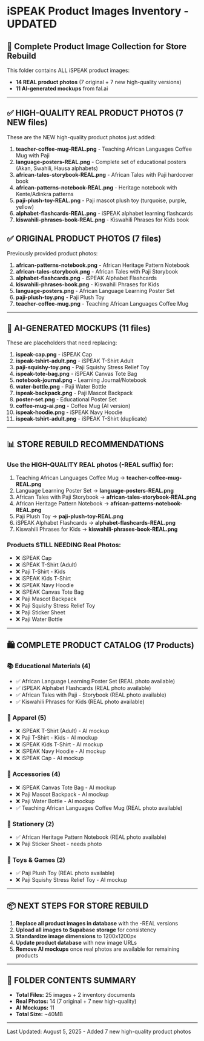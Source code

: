 # iSPEAK Product Images Inventory - UPDATED

## 📁 Complete Product Image Collection for Store Rebuild

This folder contains ALL iSPEAK product images:
- **14 REAL product photos** (7 original + 7 new high-quality versions)
- **11 AI-generated mockups** from fal.ai

---

## ✅ HIGH-QUALITY REAL PRODUCT PHOTOS (7 NEW files)
These are the NEW high-quality product photos just added:

1. **teacher-coffee-mug-REAL.png** - Teaching African Languages Coffee Mug with Paji
2. **language-posters-REAL.png** - Complete set of educational posters (Akan, Swahili, Hausa alphabets)
3. **african-tales-storybook-REAL.png** - African Tales with Paji hardcover book
4. **african-patterns-notebook-REAL.png** - Heritage notebook with Kente/Adinkra patterns
5. **paji-plush-toy-REAL.png** - Paji mascot plush toy (turquoise, purple, yellow)
6. **alphabet-flashcards-REAL.png** - iSPEAK alphabet learning flashcards
7. **kiswahili-phrases-book-REAL.png** - Kiswahili Phrases for Kids book

## ✅ ORIGINAL PRODUCT PHOTOS (7 files)
Previously provided product photos:

1. **african-patterns-notebook.png** - African Heritage Pattern Notebook
2. **african-tales-storybook.png** - African Tales with Paji Storybook
3. **alphabet-flashcards.png** - iSPEAK Alphabet Flashcards
4. **kiswahili-phrases-book.png** - Kiswahili Phrases for Kids
5. **language-posters.png** - African Language Learning Poster Set
6. **paji-plush-toy.png** - Paji Plush Toy
7. **teacher-coffee-mug.png** - Teaching African Languages Coffee Mug

---

## 🎨 AI-GENERATED MOCKUPS (11 files)
These are placeholders that need replacing:

1. **ispeak-cap.png** - iSPEAK Cap
2. **ispeak-tshirt-adult.png** - iSPEAK T-Shirt Adult
3. **paji-squishy-toy.png** - Paji Squishy Stress Relief Toy
4. **ispeak-tote-bag.png** - iSPEAK Canvas Tote Bag
5. **notebook-journal.png** - Learning Journal/Notebook
6. **water-bottle.png** - Paji Water Bottle
7. **ispeak-backpack.png** - Paji Mascot Backpack
8. **poster-set.png** - Educational Poster Set
9. **coffee-mug-ai.png** - Coffee Mug (AI version)
10. **ispeak-hoodie.png** - iSPEAK Navy Hoodie
11. **ispeak-tshirt-adult.png** - iSPEAK T-Shirt (duplicate)

---

## 📊 STORE REBUILD RECOMMENDATIONS

### Use the HIGH-QUALITY REAL photos (-REAL suffix) for:
1. Teaching African Languages Coffee Mug → **teacher-coffee-mug-REAL.png**
2. Language Learning Poster Set → **language-posters-REAL.png**
3. African Tales with Paji Storybook → **african-tales-storybook-REAL.png**
4. African Heritage Pattern Notebook → **african-patterns-notebook-REAL.png**
5. Paji Plush Toy → **paji-plush-toy-REAL.png**
6. iSPEAK Alphabet Flashcards → **alphabet-flashcards-REAL.png**
7. Kiswahili Phrases for Kids → **kiswahili-phrases-book-REAL.png**

### Products STILL NEEDING Real Photos:
- ❌ iSPEAK Cap
- ❌ iSPEAK T-Shirt (Adult)
- ❌ Paji T-Shirt - Kids
- ❌ iSPEAK Kids T-Shirt
- ❌ iSPEAK Navy Hoodie
- ❌ iSPEAK Canvas Tote Bag
- ❌ Paji Mascot Backpack
- ❌ Paji Squishy Stress Relief Toy
- ❌ Paji Sticker Sheet
- ❌ Paji Water Bottle

---

## 🛍️ COMPLETE PRODUCT CATALOG (17 Products)

### 📚 Educational Materials (4)
- ✅ African Language Learning Poster Set (REAL photo available)
- ✅ iSPEAK Alphabet Flashcards (REAL photo available)
- ✅ African Tales with Paji - Storybook (REAL photo available)
- ✅ Kiswahili Phrases for Kids (REAL photo available)

### 👕 Apparel (5)
- ❌ iSPEAK T-Shirt (Adult) - AI mockup
- ❌ Paji T-Shirt - Kids - AI mockup
- ❌ iSPEAK Kids T-Shirt - AI mockup
- ❌ iSPEAK Navy Hoodie - AI mockup
- ❌ iSPEAK Cap - AI mockup

### 🎒 Accessories (4)
- ❌ iSPEAK Canvas Tote Bag - AI mockup
- ❌ Paji Mascot Backpack - AI mockup
- ❌ Paji Water Bottle - AI mockup
- ✅ Teaching African Languages Coffee Mug (REAL photo available)

### 📝 Stationery (2)
- ✅ African Heritage Pattern Notebook (REAL photo available)
- ❌ Paji Sticker Sheet - needs photo

### 🧸 Toys & Games (2)
- ✅ Paji Plush Toy (REAL photo available)
- ❌ Paji Squishy Stress Relief Toy - AI mockup

---

## 📦 NEXT STEPS FOR STORE REBUILD

1. **Replace all product images in database** with the -REAL versions
2. **Upload all images to Supabase storage** for consistency
3. **Standardize image dimensions** to 1200x1200px
4. **Update product database** with new image URLs
5. **Remove AI mockups** once real photos are available for remaining products

---

## 📁 FOLDER CONTENTS SUMMARY

- **Total Files:** 25 images + 2 inventory documents
- **Real Photos:** 14 (7 original + 7 new high-quality)
- **AI Mockups:** 11
- **Total Size:** ~40MB

---

Last Updated: August 5, 2025 - Added 7 new high-quality product photos